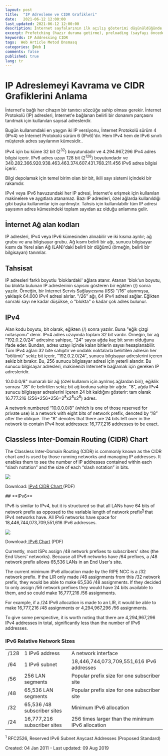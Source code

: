 ```yaml
---
layout: post
title:  "IP Adresleme ve CIDR Grafikleri"
date:   2021-06-12 12:00:00
last_updated: 2021-06-12 12:00:00
description: İnternet sayfalarının ilk açılış gösterimi düşünüldüğünde, sayfanın daha hızlı yüklenmesi ve kullanıcıların hedeflerini olabildiğince çabuk tamamlaması için (İnternet) metin sunucuda birleştirme, küçültme, önbelleğe alma veya gzipleme gibi şeyler düşünürüz. 
excerpt: Prefetching (hazır duruma getirme), preloading (sayfayı önceden yükleme), prerendering (sayfayı önceden oluşturma)
keywords: IP Addressing CIDR
tags:  Web Article Metod Dnsmasq
categories: [Web ]
comments: false
published: true
lang: tr
---
```

<h1>IP Adreslemeyi Kavrama ve CIDR Grafiklerini Anlama</h1> 
<div> 
<p>İnternet'e bağlı her cihazın bir tanıtıcı sözcüğe sahip olması gerekir. İnternet Protokolü (IP) adresleri, İnternet'e bağlanan belirli bir donanım parçasını tanıtmak için kullanılan sayısal adreslerdir.</p>
<p>Bugün kullanımdaki en yaygın iki IP versiyonu, İnternet Protokolü sürüm 4 (IPv4) ve İnternet Protokolü sürüm 6 (IPv6)'dır. Hem IPv4 hem de IPv6 sınırlı müşterek adres sayılarının kümesidir..</p>
<p>IPv4 için bu küme 32 bit (2<sup>32</sup>) boyutundadır ve 4.294.967,296 IPv4 adres bilgisi içerir. IPv6 adres uzayı 128 bit (2<sup>128</sup>) boyutundadır ve 340.282.366.920.938.463.463.374.607.431.768.211.456 IPv6 adres bilgisi içerir.</p> 
<p>Bilgi depolamak için temel birim olan bir bit, ikili sayı sistemi içindeki bir rakamdır.</p>
<p>IPv4 veya IPv6 havuzundaki her IP adresi, İnternet'e erişmek için kullanılan makinelere ve aygıtlara atanamaz. Bazı IP adresleri, özel ağlarda kullanıldığı gibi başka kullanımlar için ayrılmıştır. Tahsis için kullanılabilir tüm IP adresi sayısının adres kümesindeki toplam sayıdan az olduğu anlamına gelir.</p>

## **İnternet Ağ alan kodları** 


<p>IP adresleri, IPv4 veya IPv6 kümesinden alınabilir ve iki kısma ayrılır; ağ grubu ve ana bilgisayar grubu. Ağ kısmı belirli bir ağı, sunucu bilgisayar kısmı da Yerel alan Ağ (LAN)'daki belirli bir düğümü (örneğin, belirli bir bilgisayarı) tanımlar.</p>

## **Tahsisat**

<p>IP adresleri farklı boyutlu 'bloklardaki' ağlara atanır. Atanan 'blok'un boyutu, bu blokta bulunan IP adreslerinin sayısını gösteren bir eğikten (/) sonra yazılır. Örneğin, bir Internet Servis Sağlayıcısına (ISS) "/16" atanmışsa, yaklaşık 64.000 IPv4 adresi alırlar. "/26" ağı, 64 IPv4 adresi sağlar. Eğikten sonraki sayı ne kadar düşükse, o "blokta" o kadar çok adres bulunur.</p>

## **IPv4**


<p>Alan kodu boyutu, bit olarak, eğikten (/) sonra yazılır. Buna "eğik çizgi notasyonu" denir. IPv4 adres uzayında toplam 32 bit vardır. Örneğin, bir ağ "192.0.2.0/24" adresine sahipse, "24" sayısı ağda kaç bit sınırı olduğunu ifade eder. Bundan, adres uzayı içinde kalan bitlerin sayısı hesaplanabilir. Tüm IPv4 ağları 32 bite sahiptir ve ondalık noktalarla belirtilen adresin her "bölümü" sekiz bit içerir, "192.0.2.0/24", sunucu bilgisayar adreslerini içeren sekiz bit bırakır. Bu, 256 sunucu bilgisayar adresi için yeterli alandır. Bu sunucu bilgisayar adresleri, makinenizi Internet'e bağlamak için gereken IP adresleridir.</p>

<p>10.0.0.0/8" numaralı bir ağ (özel kullanım için ayrılmış ağlardan biri), eğiklik sonrası "/8" ile belirtilen sekiz bit ağ koduna sahip bir ağdır. "8", ağda IPv4 sunucu bilgisayar adreslerini içeren 24 bit kaldığını gösterir: tam olarak 16.777.216 (256*256*256=2<sup>8</sup>x2<sup>8</sup>x2<sup>8</sup>) adres.</p>

<p>A network numbered &ldquo;10.0.0.0/8&rdquo; (which is one of those reserved for private use) is a network with eight bits of network prefix, denoted by &ldquo;/8&rdquo; after the oblique. The &ldquo;8&rdquo; denotes that there are 24 bits left over in the network to contain IPv4 host addresses: 16,777,216 addresses to be exact.</p>

## **Classless Inter-Domain Routing (CIDR) Chart**
<p>The Classless Inter-Domain Routing (CIDR) is commonly known as the CIDR chart and is used by those running networks and managing IP addresses. It enables them to see the number of IP addresses contained within each &ldquo;slash notation&rdquo; and the size of each &ldquo;slash notation&rdquo; in bits.</p>
<p><img src="https://www.ripe.net/images/IPv4CIDRChart_2015.jpg"/></p>
<p>Download: <a href="https://www.ripe.net/about-us/press-centre/IPv4CIDRChart_2015.pdf">IPv4 CIDR Chart </a>(PDF)</p>
## **IPv6**
<p>IPv6 is similar to IPv4, but it is structured so that all LANs have 64 bits of network prefix as opposed to the variable length of network prefix<sup><a href="#1"><strong>1</strong></a></sup> that IPv4 networks have. All IPv6 networks have space for 18,446,744,073,709,551,616 IPv6 addresses.</p>
<p><img src="https://www.ripe.net/about-us/press-centre/IPv6Chart_2015.png"/></p>
<p>Download:<a href="https://www.ripe.net/about-us/press-centre/ipv6-chart_2015.pdf"> IPv6 Chart</a> (PDF)</p>
<p>Currently, most ISPs assign /48 network prefixes to subscribers' sites (the End Users' networks). Because all IPv6 networks have /64 prefixes, a /48 network prefix allows 65,536 LANs in an End User's site.</p>
<p>The current minimum IPv6 allocation made by the RIPE NCC is a /32 network prefix. If the LIR only made /48 assignments from this /32 network prefix, they would be able to make 65,536 /48 assignments. If they decided to only assign /56 network prefixes they would have 24 bits available to them, and so could make 16,777,216 /56 assignments.</p>
<p>For example, if a /24 IPv6 allocation is made to an LIR, it would be able to make 16,777,216 /48 assignments or 4,294,967,296 /56 assignments.</p>
<p>To give some perspective, it is worth noting that there are 4,294,967,296 IPv4 addresses in total, significantly less than the number of IPv6 addresses.</p>
<h3>IPv6 Relative Network Sizes</h3>
<table>
<tbody>
<tr>
<td>
<div>/128</div>
</td>
<td>
<div>1 IPv6 address</div>
</td>
<td>
<div>A network interface</div>
</td>
</tr>
<tr>
<td>
<div>/64</div>
</td>
<td>
<div>1 IPv6 subnet</div>
</td>
<td>
<div>18,446,744,073,709,551,616 IPv6 addresses</div>
</td>
</tr>
<tr>
<td>
<div>/56</div>
</td>
<td>
<div>256 LAN segments</div>
</td>
<td>
<div>Popular prefix size for one subscriber site</div>
</td>
</tr>
<tr>
<td>
<div>/48</div>
</td>
<td>
<div>65,536 LAN segments</div>
</td>
<td>
<div>Popular prefix size for one subscriber site</div>
</td>
</tr>
<tr>
<td>
<div>/32</div>
</td>
<td>
<div>65,536 /48 subscriber sites</div>
</td>
<td>
<div>Minimum IPv6 allocation</div>
</td>
</tr>
<tr>
<td>
<div>/24</div>
</td>
<td>
<div>16,777,216 subscriber sites</div>
</td>
<td>
<div>256 times larger than the minimum IPv6 allocation</div>
</td>
</tr>
</tbody>
</table>
<p><sup>1</sup> RFC2526, Reserved IPv6 Subnet Anycast Addresses (Proposed Standard)</p>
</div>
<div>
<div>Created: 04 Jan 2011 - Last updated: 09 Aug 2019</div>
</div>
